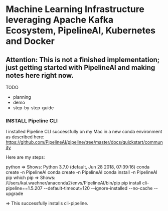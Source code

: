 # Machine Learning Infrastructure leveraging Apache Kafka Ecosystem, PipelineAI, Kubernetes and Docker

## Attention: This is not a finished implementation; just getting started with PipelineAI and making notes here right now. 

TODO
- planning
- demo
- step-by-step-guide

### INSTALL Pipeline CLI

I installed Pipeline CLI successfully on my Mac in a new conda environment as described here:
https://github.com/PipelineAI/pipeline/tree/master/docs/quickstart/community

Here are my steps:

python => Shows: Python 3.7.0 (default, Jun 28 2018, 07:39:16)
conda create -n PipelineAI
conda create -n PipelineAI
conda install -n PipelineAI pip
which pip => Shows: /Users/kai.waehner/anaconda2/envs/PipelineAI/bin/pip
pip install cli-pipeline==1.5.207 --default-timeout=120 --ignore-installed --no-cache --upgrade

=> This successfully installs cli-pipeline.
